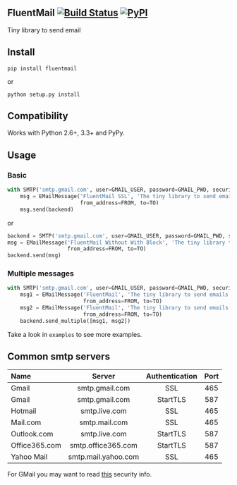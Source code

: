 ## FluentMail [![Build Status](https://travis-ci.org/alexandrevicenzi/fluentmail.svg)](https://travis-ci.org/alexandrevicenzi/fluentmail) [![PyPI](https://img.shields.io/pypi/v/fluentmail.svg)](https://pypi.python.org/pypi/fluentmail)

Tiny library to send email

## Install

`pip install fluentmail`

or

`python setup.py install`

## Compatibility

Works with Python 2.6+, 3.3+ and PyPy.

## Usage

### Basic

```python
with SMTP('smtp.gmail.com', user=GMAIL_USER, password=GMAIL_PWD, security=SSL) as backend:
    msg = EMailMessage('FluentMail SSL', 'The tiny library to send emails',
                       from_address=FROM, to=TO)
    msg.send(backend)
```

or

```python
backend = SMTP('smtp.gmail.com', user=GMAIL_USER, password=GMAIL_PWD, security=TLS)
msg = EMailMessage('FluentMail Without With Block', 'The tiny library to send emails',
                   from_address=FROM, to=TO)
backend.send(msg)
```

### Multiple messages

```python
with SMTP('smtp.gmail.com', user=GMAIL_USER, password=GMAIL_PWD, security=TLS) as backend:
    msg1 = EMailMessage('FluentMail', 'The tiny library to send emails',
                        from_address=FROM, to=TO)
    msg2 = EMailMessage('FluentMail', 'The tiny library to send emails',
                        from_address=FROM, to=TO)
    backend.send_multiple([msg1, msg2])
```

Take a look in `examples` to see more examples.

## Common smtp servers

| Name  | Server | Authentication | Port |
|:----|:--------:|:--------------:|:----:|
|Gmail|smtp.gmail.com|SSL|465|
|Gmail|smtp.gmail.com|StartTLS|587|
|Hotmail|smtp.live.com|SSL|465|
|Mail.com|smtp.mail.com|SSL|465|
|Outlook.com|smtp.live.com|StartTLS|587|
|Office365.com|smtp.office365.com|StartTLS|587|
|Yahoo Mail|smtp.mail.yahoo.com|SSL|465|

For GMail you may want to read [this](https://www.google.com/settings/security/lesssecureapps) security info.
